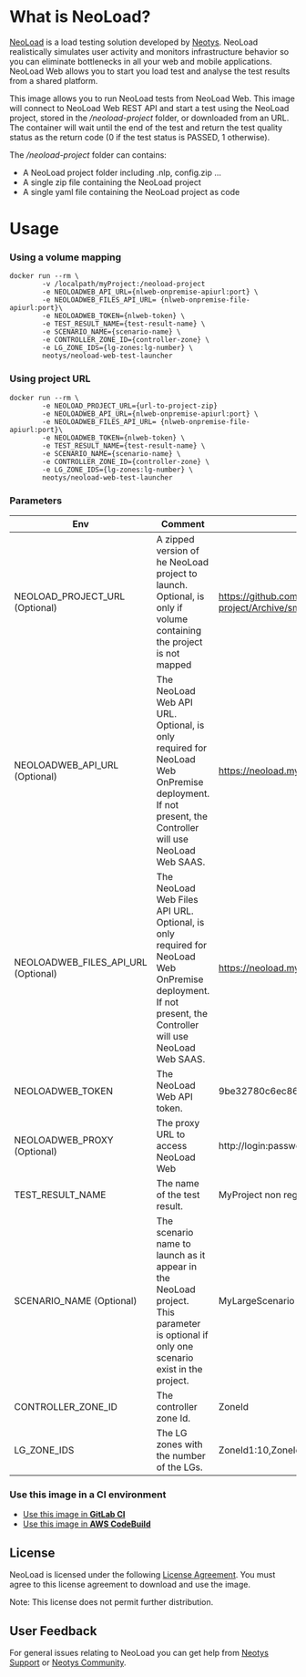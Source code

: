 What is NeoLoad?
================
[NeoLoad](http://www.neotys.com/neoload/overview) is a load testing solution developed by [Neotys](http://www.neotys.com). NeoLoad realistically simulates user activity and monitors infrastructure behavior so you can eliminate bottlenecks in all your web and mobile applications.
NeoLoad Web allows you to start you load test and analyse the test results from a shared platform.

This image allows you to run NeoLoad tests from NeoLoad Web. This image will connect to NeoLoad Web REST API and 
start a test using the NeoLoad project, stored in the */neoload-project* folder, or downloaded from an URL.
The container will wait until the end of the test and return the test quality status as the return code (0 if the test 
status is PASSED, 1 otherwise).

The */neoload-project* folder can contains:
 * A NeoLoad project folder including <project>.nlp, config.zip ...
 * A single zip file containing the NeoLoad project
 * A single yaml file containing the NeoLoad project as code

Usage
=====
### Using a volume mapping
    docker run --rm \
            -v /localpath/myProject:/neoload-project
            -e NEOLOADWEB_API_URL={nlweb-onpremise-apiurl:port} \
            -e NEOLOADWEB_FILES_API_URL= {nlweb-onpremise-file-apiurl:port}\
            -e NEOLOADWEB_TOKEN={nlweb-token} \
            -e TEST_RESULT_NAME={test-result-name} \
            -e SCENARIO_NAME={scenario-name} \
            -e CONTROLLER_ZONE_ID={controller-zone} \
            -e LG_ZONE_IDS={lg-zones:lg-number} \
            neotys/neoload-web-test-launcher
            
### Using project URL
    docker run --rm \
            -e NEOLOAD_PROJECT_URL={url-to-project-zip}
            -e NEOLOADWEB_API_URL={nlweb-onpremise-apiurl:port} \
            -e NEOLOADWEB_FILES_API_URL= {nlweb-onpremise-file-apiurl:port}\
            -e NEOLOADWEB_TOKEN={nlweb-token} \
            -e TEST_RESULT_NAME={test-result-name} \
            -e SCENARIO_NAME={scenario-name} \
            -e CONTROLLER_ZONE_ID={controller-zone} \
            -e LG_ZONE_IDS={lg-zones:lg-number} \
            neotys/neoload-web-test-launcher

### Parameters
| Env | Comment | Example |
| ------------------------ | --------------------------------------------- | ---------------- |
| NEOLOAD_PROJECT_URL (Optional) |  A zipped version of he NeoLoad project to launch. Optional, is only if volume containing the project is not mapped | https://github.com/me/myProject/raw/master/neoload-project/Archive/smokeTest.zip
| NEOLOADWEB_API_URL (Optional) |  The NeoLoad Web API URL. Optional, is only required for NeoLoad Web OnPremise deployment. If not present, the Controller will use NeoLoad Web SAAS. | https://neoload.mycompany.com:8080 |
| NEOLOADWEB_FILES_API_URL (Optional) |  The NeoLoad Web Files API URL. Optional, is only required for NeoLoad Web OnPremise deployment. If not present, the Controller will use NeoLoad Web SAAS. | https://neoload.mycompany.com:8080 |
| NEOLOADWEB_TOKEN | The NeoLoad Web API token. | 9be32780c6ec86d92jk0d1d25c |
| NEOLOADWEB_PROXY (Optional) | The proxy URL to access NeoLoad Web | http://login:password@myproxy |
| TEST_RESULT_NAME | The name of the test result. | MyProject non regression test |
| SCENARIO_NAME (Optional) | The scenario name to launch as it appear in the NeoLoad project. This parameter is optional if only one scenario exist in the project. | MyLargeScenario |
| CONTROLLER_ZONE_ID | The controller zone Id. | ZoneId |
| LG_ZONE_IDS | The LG zones with the number of the LGs. | ZoneId1:10,ZoneId2:5 |

### Use this image in a CI environment
- [Use this image in **GitLab CI**](https://github.com/Neotys-Labs/neoload-web-test-launcher-docker/blob/master/GitLab-usage.md)
- [Use this image in **AWS CodeBuild**](https://github.com/Neotys-Labs/neoload-web-test-launcher-docker/blob/master/CodeBuild-usage.md)

License
---------
NeoLoad is licensed under the following [License Agreement](http://www.neotys.com/documents/legal/eula/neoload/eula_en.html). You must agree to this license agreement to download and use the image.

Note: This license does not permit further distribution.


User Feedback
------------------
For general issues relating to NeoLoad you can get help from [Neotys Support](https://www.neotys.com/community/?from=%2Faccountarea%2Fcasecreate.php) or [Neotys Community](http://answers.neotys.com/). 

